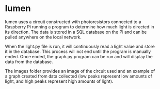 # lumen
lumen uses a circuit constructed with photoresistors connected to a Raspberry Pi running a program to determine how much light is directed in its direction. The data is stored in a SQL database on the Pi and can be pulled anywhere on the local network.

When the light.py file is run, it will continuously read a light value and store it in the database. This process will not end until the program is manually ended.
Once ended, the graph.py program can be run and will display the data from the database.

The images folder provides an image of the circuit used and an example of a graph created from data collected (low peaks represent low amounts of light, and high peaks represent high amounts of light).
